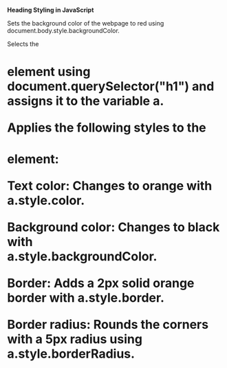 **Heading Styling in JavaScript**

Sets the background color of the webpage to red using 
                          document.body.style.backgroundColor.
                          
Selects the <h1> element using 
                          document.querySelector("h1") 
and assigns it to the variable a.

**Applies the following styles to the <h1> element:**

**Text color:** Changes to orange with 
                          a.style.color.

**Background color:** Changes to black with \
                          a.style.backgroundColor.

**Border:** Adds a 2px solid orange border with 
                          a.style.border.

**Border radius:** Rounds the corners with a 5px radius using 
                          a.style.borderRadius.
